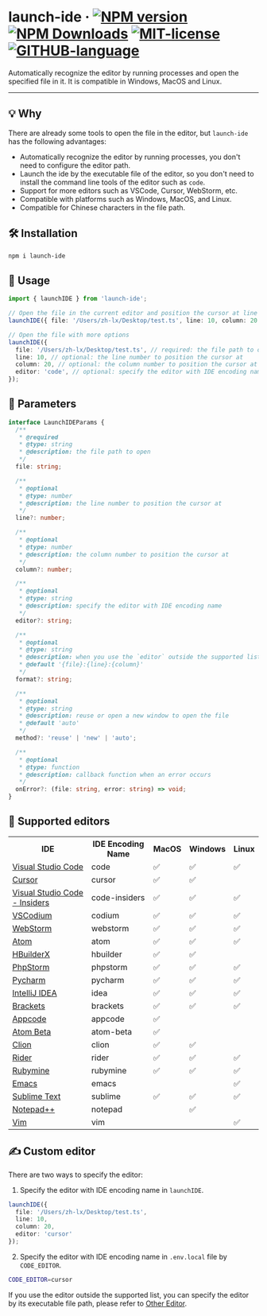 # launch-ide  &middot; [![NPM version](https://img.shields.io/npm/v/launch-ide.svg)](https://www.npmjs.com/package/launch-ide)  [![NPM Downloads](https://img.shields.io/npm/dm/launch-ide.svg)](https://npmcharts.netlify.app/compare/launch-ide?minimal=true) [![MIT-license](https://img.shields.io/npm/l/launch-ide.svg)](https://opensource.org/licenses/MIT) [![GITHUB-language](https://img.shields.io/github/languages/top/zh-lx/launch-ide?logoColor=purple&color=purple)](https://github.com/zh-lx/launch-ide)

Automatically recognize the editor by running processes and open the specified file in it. It is compatible in Windows, MacOS and Linux.

<hr />

## 💡 Why

There are already some tools to open the file in the editor, but `launch-ide` has the following advantages:

- Automatically recognize the editor by running processes, you don't need to configure the editor path.
- Launch the ide by the executable file of the editor, so you don't need to install the command line tools of the editor such as `code`.
- Support for more editors such as VSCode, Cursor, WebStorm, etc.
- Compatible with platforms such as Windows, MacOS, and Linux.
- Compatible for Chinese characters in the file path.

## 🛠️ Installation

```bash
npm i launch-ide
```

## 🚀 Usage

```ts
import { launchIDE } from 'launch-ide';

// Open the file in the current editor and position the cursor at line 10 and column 20
launchIDE({ file: '/Users/zh-lx/Desktop/test.ts', line: 10, column: 20 });

// Open the file with more options
launchIDE({ 
  file: '/Users/zh-lx/Desktop/test.ts', // required: the file path to open
  line: 10, // optional: the line number to position the cursor at
  column: 20, // optional: the column number to position the cursor at
  editor: 'code', // optional: specify the editor with IDE encoding name
});
```

## 📖 Parameters

```ts
interface LaunchIDEParams {
  /**
   * @required
   * @type: string
   * @description: the file path to open
   */
  file: string; 

  /**
   * @optional
   * @type: number
   * @description: the line number to position the cursor at
   */
  line?: number;

  /**
   * @optional
   * @type: number
   * @description: the column number to position the cursor at
   */
  column?: number; 

  /**
   * @optional
   * @type: string
   * @description: specify the editor with IDE encoding name
   */
  editor?: string; 

  /**
   * @optional
   * @type: string
   * @description: when you use the `editor` outside the supported list, you can specify the format of the file to open
   * @default '{file}:{line}:{column}'
   */
  format?: string;

  /**
   * @optional
   * @type: string
   * @description: reuse or open a new window to open the file
   * @default 'auto'
   */
  method?: 'reuse' | 'new' | 'auto';

  /**
   * @optional
   * @type: function
   * @description: callback function when an error occurs
   */
  onError?: (file: string, error: string) => void;
}
```


## 🎨 Supported editors


<table>
    <tr>
        <th>IDE</th>
        <th>IDE Encoding Name</th>
        <th>MacOS</th>
        <th>Windows</th>
        <th>Linux</th>        
    </tr>
    <tr>
        <td><a href="https://code.visualstudio.com/" target="_blank">Visual Studio Code</a></td>
        <td>code</td>
        <td>✅</td>
        <td>✅</td>
        <td>✅</td>
    </tr>
    <tr>
        <td><a href="https://www.cursor.com/" target="_blank">Cursor</a></td>
        <td>cursor</td>
        <td>✅</td>
        <td>✅</td>
        <td></td>
    </tr>
    <tr>
        <td><a href="https://insiders.vscode.dev/" target="_blank">Visual Studio Code - Insiders</a></td>
        <td>code-insiders</td>
        <td>✅</td>
        <td>✅</td>
        <td>✅</td>
    </tr>
    <tr>
        <td><a href="https://vscodium.com/" target="_blank">VSCodium</a></td>
        <td>codium</td>
        <td>✅</td>
        <td>✅</td>
        <td>✅</td>
    </tr>
    <tr>
        <td><a href="https://www.jetbrains.com/webstorm/" target="_blank">WebStorm</a></td>
        <td>webstorm</td>
        <td>✅</td>
        <td>✅</td>
        <td>✅</td>
    </tr>
    <tr>
        <td><a href="https://atom-editor.cc/" target="_blank">Atom</a></td>
        <td>atom</td>
        <td>✅</td>
        <td>✅</td>
        <td>✅</td>
    </tr>
    <tr>
        <td><a href="https://www.dcloud.io/hbuilderx.html" target="_blank">HBuilderX</a></td>
        <td>hbuilder</td>
        <td>✅</td>
        <td>✅</td>
        <td></td>
    </tr>
    <tr>
        <td><a href="https://www.jetbrains.com/phpstorm/" target="_blank">PhpStorm</a></td>
        <td>phpstorm</td>
        <td>✅</td>
        <td>✅</td>
        <td>✅</td>
    </tr>
    <tr>
        <td><a href="https://www.jetbrains.com/pycharm/" target="_blank">Pycharm</a></td>
        <td>pycharm</td>
        <td>✅</td>
        <td>✅</td>
        <td>✅</td>
    </tr>
    <tr>
        <td><a href="https://www.jetbrains.com/idea/" target="_blank">IntelliJ IDEA</a></td>
        <td>idea</td>
        <td>✅</td>
        <td>✅</td>
        <td>✅</td>
    </tr>
    <tr>
        <td><a href="https://brackets.io/" target="_blank">Brackets</a></td>
        <td>brackets</td>
        <td>✅</td>
        <td>✅</td>
        <td>✅</td>
    </tr>
    <tr>
        <td><a href="https://www.jetbrains.com/objc/" target="_blank">Appcode</a></td>
        <td>appcode</td>
        <td>✅</td>
        <td></td>
        <td></td>
    </tr>
    <tr>
        <td><a href="https://atom-editor.cc/beta/" target="_blank">Atom Beta</a></td>
        <td>atom-beta</td>
        <td>✅</td>
        <td></td>
        <td></td>
    </tr>
    <tr>
        <td><a href="https://www.jetbrains.com/clion/" target="_blank">Clion</a></td>
        <td>clion</td>
        <td>✅</td>
        <td>✅</td>
        <td></td>
    </tr>
    <tr>
        <td><a href="https://www.jetbrains.com/rider/" target="_blank">Rider</a></td>
        <td>rider</td>
        <td>✅</td>
        <td>✅</td>
        <td>✅</td>
    </tr>
    <tr>
        <td><a href="https://www.jetbrains.com/ruby/" target="_blank">Rubymine</a></td>
        <td>rubymine</td>
        <td>✅</td>
        <td>✅</td>
        <td>✅</td>
    </tr>
    <tr>
        <td><a href="https://www.gnu.org/software/emacs/" target="_blank">Emacs</a></td>
        <td>emacs</td>
        <td></td>
        <td></td>
        <td>✅</td>
    </tr>
    <tr>
        <td><a href="https://www.sublimetext.com/" target="_blank">Sublime Text</a></td>
        <td>sublime</td>
        <td>✅</td>
        <td>✅</td>
        <td>✅</td>
    </tr>
    <tr>
        <td><a href="https://notepad-plus-plus.org/download/v7.5.4.html" target="_blank">Notepad++</a></td>
        <td>notepad</td>
        <td></td>
        <td>✅</td>
        <td></td>
    </tr>
    <tr>
        <td><a href="http://www.vim.org/" target="_blank">Vim</a></td>
        <td>vim</td>
        <td></td>
        <td></td>
        <td>✅</td>
    </tr>
</table>

## ✍️ Custom editor

There are two ways to specify the editor:

1. Specify the editor with IDE encoding name in `launchIDE`.

  ```ts
  launchIDE({ 
    file: '/Users/zh-lx/Desktop/test.ts', 
    line: 10,
    column: 20,
    editor: 'cursor' 
  });
  ```

2. Specify the editor with IDE encoding name in `.env.local` file by `CODE_EDITOR`.

  ```bash
  CODE_EDITOR=cursor
  ```


If you use the editor outside the supported list, you can specify the editor by its executable file path, please refer to [Other Editor](https://inspector.fe-dev.cn/en/guide/ide.html#other-ides).
